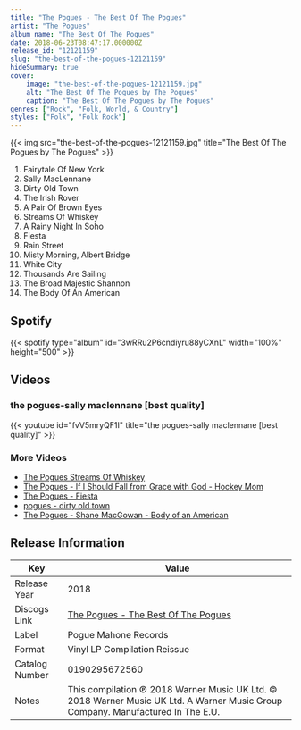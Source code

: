 ```yaml
---
title: "The Pogues - The Best Of The Pogues"
artist: "The Pogues"
album_name: "The Best Of The Pogues"
date: 2018-06-23T08:47:17.000000Z
release_id: "12121159"
slug: "the-best-of-the-pogues-12121159"
hideSummary: true
cover:
    image: "the-best-of-the-pogues-12121159.jpg"
    alt: "The Best Of The Pogues by The Pogues"
    caption: "The Best Of The Pogues by The Pogues"
genres: ["Rock", "Folk, World, & Country"]
styles: ["Folk", "Folk Rock"]
---
```


{{< img src="the-best-of-the-pogues-12121159.jpg" title="The Best Of The Pogues by The Pogues" >}}

<!-- section break -->

1. Fairytale Of New York
2. Sally MacLennane
3. Dirty Old Town
4. The Irish Rover
5. A Pair Of Brown Eyes
6. Streams Of Whiskey
7. A Rainy Night In Soho
8. Fiesta
9. Rain Street
10. Misty Morning, Albert Bridge
11. White City
12. Thousands Are Sailing
13. The Broad Majestic Shannon
14. The Body Of An American

<!-- section break -->


## Spotify
{{< spotify type="album" id="3wRRu2P6cndiyru88yCXnL" width="100%" height="500" >}}



## Videos
### the pogues-sally maclennane [best quality]
{{< youtube id="fvV5mryQF1I" title="the pogues-sally maclennane [best quality]" >}}<br>

### More Videos

- [The Pogues Streams Of Whiskey](https://www.youtube.com/watch?v=TaHMG_SvUkw)
- [The Pogues - If I Should Fall from Grace with God - Hockey Mom](https://www.youtube.com/watch?v=dTbth9pQTyw)
- [The Pogues - Fiesta](https://www.youtube.com/watch?v=6pYI9t-I6qo)
- [pogues - dirty old town](https://www.youtube.com/watch?v=kVUZuVZWHkk)
- [The Pogues - Shane MacGowan - Body of an American](https://www.youtube.com/watch?v=BgYml2eokLA)


## Release Information
|  Key           | Value                                                |
| ---------------| ---------------------------------------------------- |
| Release Year   | 2018                                   |
| Discogs Link   | [The Pogues - The Best Of The Pogues](https://www.discogs.com/release/12121159-The-Pogues-The-Best-Of-The-Pogues) |
| Label          | Pogue Mahone Records |
| Format         | Vinyl LP Compilation Reissue |
| Catalog Number | 0190295672560 |
| Notes | This compilation ℗ 2018 Warner Music UK Ltd. © 2018 Warner Music UK Ltd. A Warner Music Group Company. Manufactured In The E.U. |